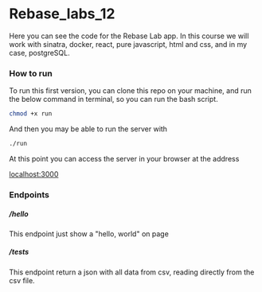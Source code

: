 # Rebase_labs_12
Here you can see the code for the Rebase Lab app. In this course we will work with sinatra, docker, react, pure javascript, html and css, and in my case, postgreSQL.

### How to run

To run this first version, you can clone this repo on your machine, and run the below command in terminal, so you can run the bash script.

```bash
chmod +x run
```

And then you may be able to run the server with

```bash
./run
```

At this point you can access the server in your browser at the address

[localhost:3000](http://localhost:3000)

### Endpoints

##### /hello

This endpoint just show a "hello, world" on page

##### /tests

This endpoint return a json with all data from csv, reading directly from the csv file.